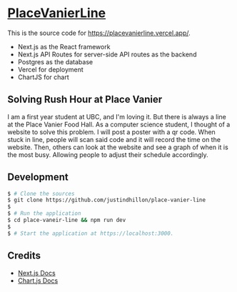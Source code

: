 # [PlaceVanierLine](https://placevanierline.vercel.app/)

This is the source code for https://placevanierline.vercel.app/.
- Next.js as the React framework
- Next.js API Routes for server-side API routes as the backend
- Postgres as the database
- Vercel for deployment
- ChartJS for chart

## Solving Rush Hour at Place Vanier 
I am a first year student at UBC, and I'm loving it. But there is always a line at the Place Vanier Food Hall. As a computer science student, I thought of a website to solve this problem. I will post a poster with a qr code. When stuck in line, people will scan said code and it will record the time on the website. Then, others can look at the website and see a graph of when it is the most busy. Allowing people to adjust their schedule accordingly.

## Development
```bash
$ # Clone the sources
$ git clone https://github.com/justindhillon/place-vanier-line
$
$ # Run the application
$ cd place-vaneir-line && npm run dev
$
$ # Start the application at https://localhost:3000.
```

## Credits
- [Next.js Docs](https://nextjs.org/docs)
- [Chart.js Docs](https://www.chartjs.org/docs/latest/)
